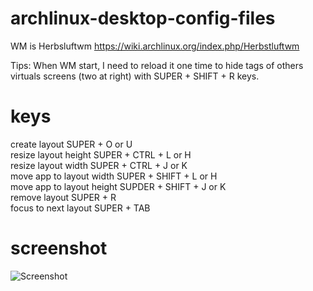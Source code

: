 archlinux-desktop-config-files
=================
WM is Herbsluftwm
https://wiki.archlinux.org/index.php/Herbstluftwm

 Tips: When WM start, I need to reload it one time to hide tags of others virtuals screens (two at right) with SUPER + SHIFT + R keys.

 keys
=================
create layout SUPER + O or U<br>
resize layout height SUPER + CTRL + L or H<br>
resize layout width SUPER + CTRL + J or K<br>
move app to layout width SUPER + SHIFT + L or H <br>
move app to layout height SUPDER + SHIFT + J or K<br>
remove layout SUPER + R<br>
focus to next layout SUPER + TAB<br>

screenshot
=================
![Screenshot](https://raw.githubusercontent.com/oxhak/archlinux-desktop-config-files/master/screenshot.png "Screenshot")